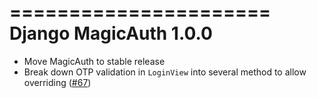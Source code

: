 ======================
Django MagicAuth 1.0.0
======================

- Move MagicAuth to stable release
- Break down OTP validation in `LoginView` into several method to allow overriding ([#67](https://github.com/betagouv/django-magicauth/pull/67))
